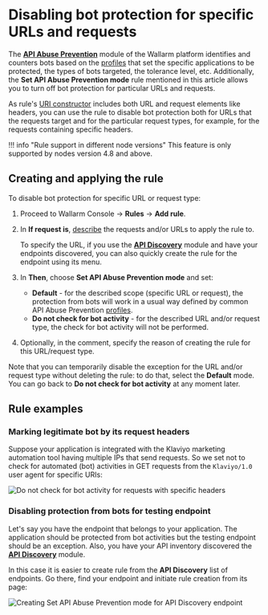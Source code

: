 # Disabling bot protection for specific URLs and requests

The [**API Abuse Prevention**](../../about-wallarm/api-abuse-prevention.md) module of the Wallarm platform identifies and counters bots based on the [profiles](../../user-guides/api-abuse-prevention.md) that set the specific applications to be protected, the types of bots targeted, the tolerance level, etc. Additionally, the **Set API Abuse Prevention mode** rule mentioned in this article allows you to turn off bot protection for particular URLs and requests.

As rule's [URI constructor](../../user-guides/rules/add-rule.md#uri-constructor) includes both URL and request elements like headers, you can use the rule to disable bot protection both for URLs that the requests target and for the particular request types, for example, for the requests containing specific headers.

!!! info "Rule support in different node versions"
    This feature is only supported by nodes version 4.8 and above.

## Creating and applying the rule

To disable bot protection for specific URL or request type:

1. Proceed to Wallarm Console → **Rules** → **Add rule**.
1. In **If request is**, [describe](../../user-guides/rules/add-rule.md#uri-constructor) the requests and/or URLs to apply the rule to.

    To specify the URL, if you use the [**API Discovery**](../../api-discovery/overview.md) module and have your endpoints discovered, you can also quickly create the rule for the endpoint using its menu.

1. In **Then**, choose **Set API Abuse Prevention mode** and set:

    * **Default** - for the described scope (specific URL or request), the protection from bots will work in a usual way defined by common API Abuse Prevention [profiles](../../user-guides/api-abuse-prevention.md).
    * **Do not check for bot activity** - for the described URL and/or request type, the check for bot activity will not be performed.

1. Optionally, in the comment, specify the reason of creating the rule for this URL/request type.

Note that you can temporarily disable the exception for the URL and/or request type without deleting the rule: to do that, select the **Default** mode. You can go back to **Do not check for bot activity** at any moment later.

## Rule examples

### Marking legitimate bot by its request headers

Suppose your application is integrated with the Klaviyo marketing automation tool having multiple IPs that send requests. So we set not to check for automated (bot) activities in GET requests from the `Klaviyo/1.0` user agent for specific URIs:

![Do not check for bot activity for requests with specific headers](../../images/user-guides/rules/api-abuse-url-request.png)

### Disabling protection from bots for testing endpoint

Let's say you have the endpoint that belongs to your application. The application should be protected from bot activities but the testing endpoint should be an exception. Also, you have your API inventory discovered the [**API Discovery**](../../api-discovery/overview.md) module. 

In this case it is easier to create rule from the **API Discovery** list of endpoints. Go there, find your endpoint and initiate rule creation from its page:

![Creating Set API Abuse Prevention mode for API Discovery endpoint](../../images/user-guides/rules/api-abuse-url.png)
